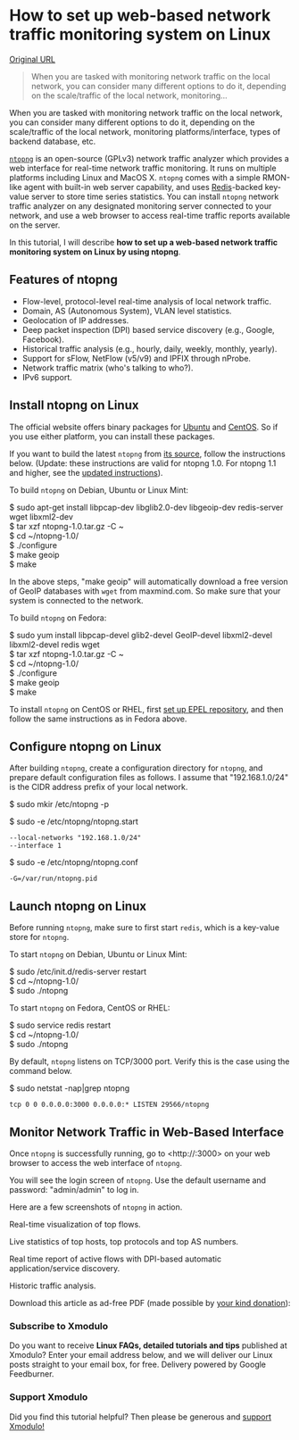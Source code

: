 # How to set up web-based network traffic monitoring system on Linux

[Original URL](http://xmodulo.com/set-web-based-network-traffic-monitoring-linux.html)

> When you are tasked with monitoring network traffic on the local network, you can consider many different options to do it, depending on the scale/traffic of the local network, monitoring...

When you are tasked with monitoring network traffic on the local network, you can consider many different options to do it, depending on the scale/traffic of the local network, monitoring platforms/interface, types of backend database, etc.

[`ntopng`](http://list.xmodulo.com/ntopng.html) is an open-source (GPLv3) network traffic analyzer which provides a web interface for real-time network traffic monitoring. It runs on multiple platforms including Linux and MacOS X. `ntopng` comes with a simple RMON-like agent with built-in web server capability, and uses [Redis](http://redis.io/)-backed key-value server to store time series statistics. You can install `ntopng` network traffic analyzer on any designated monitoring server connected to your network, and use a web browser to access real-time traffic reports available on the server.

In this tutorial, I will describe **how to set up a web-based network traffic monitoring system on Linux by using ntopng**.

## Features of ntopng

- Flow-level, protocol-level real-time analysis of local network traffic.
- Domain, AS (Autonomous System), VLAN level statistics.
- Geolocation of IP addresses.
- Deep packet inspection (DPI) based service discovery (e.g., Google, Facebook).
- Historical traffic analysis (e.g., hourly, daily, weekly, monthly, yearly).
- Support for sFlow, NetFlow (v5/v9) and IPFIX through nProbe.
- Network traffic matrix (who's talking to who?).
- IPv6 support.

## Install ntopng on Linux

The official website offers binary packages for [Ubuntu](http://apt.ntop.org/) and [CentOS](http://rpm.ntop.org/). So if you use either platform, you can install these packages.

If you want to build the latest `ntopng` from [its source](http://sourceforge.net/projects/ntop/files/ntopng/), follow the instructions below. (Update: these instructions are valid for ntopng 1.0\. For ntopng 1.1 and higher, see the [updated instructions](http://xmodulo.com/set-web-based-network-traffic-monitoring-linux.html#comment-4993)).

To build `ntopng` on Debian, Ubuntu or Linux Mint:

$ sudo apt-get install libpcap-dev libglib2.0-dev libgeoip-dev redis-server wget libxml2-dev<br>
$ tar xzf ntopng-1.0.tar.gz -C ~<br>
$ cd ~/ntopng-1.0/<br>
$ ./configure<br>
$ make geoip<br>
$ make

In the above steps, "make geoip" will automatically download a free version of GeoIP databases with `wget` from maxmind.com. So make sure that your system is connected to the network.

To build `ntopng` on Fedora:

$ sudo yum install libpcap-devel glib2-devel GeoIP-devel libxml2-devel libxml2-devel redis wget<br>
$ tar xzf ntopng-1.0.tar.gz -C ~<br>
$ cd ~/ntopng-1.0/<br>
$ ./configure<br>
$ make geoip<br>
$ make

To install `ntopng` on CentOS or RHEL, first [set up EPEL repository](http://xmodulo.com/how-to-set-up-epel-repository-on-centos.html), and then follow the same instructions as in Fedora above.

## Configure ntopng on Linux

After building `ntopng`, create a configuration directory for `ntopng`, and prepare default configuration files as follows. I assume that "192.168.1.0/24" is the CIDR address prefix of your local network.

$ sudo mkir /etc/ntopng -p

$ sudo -e /etc/ntopng/ntopng.start

```
--local-networks "192.168.1.0/24"
--interface 1
```

$ sudo -e /etc/ntopng/ntopng.conf

```
-G=/var/run/ntopng.pid
```

## Launch ntopng on Linux

Before running `ntopng`, make sure to first start `redis`, which is a key-value store for `ntopng`.

To start `ntopng` on Debian, Ubuntu or Linux Mint:

$ sudo /etc/init.d/redis-server restart<br>
$ cd ~/ntopng-1.0/<br>
$ sudo ./ntopng

To start `ntopng` on Fedora, CentOS or RHEL:

$ sudo service redis restart<br>
$ cd ~/ntopng-1.0/<br>
$ sudo ./ntopng

By default, `ntopng` listens on TCP/3000 port. Verify this is the case using the command below.

$ sudo netstat -nap|grep ntopng

```
tcp 0 0 0.0.0.0:3000 0.0.0.0:* LISTEN 29566/ntopng
```

## Monitor Network Traffic in Web-Based Interface

Once `ntopng` is successfully running, go to <http://<ip-address-of-host>:3000> on your web browser to access the web interface of `ntopng`.

You will see the login screen of `ntopng`. Use the default username and password: "admin/admin" to log in.

Here are a few screenshots of `ntopng` in action.

Real-time visualization of top flows.

Live statistics of top hosts, top protocols and top AS numbers.

Real time report of active flows with DPI-based automatic application/service discovery.

Historic traffic analysis.

<span>Download this article as ad-free PDF (made possible by <a href="https://www.paypal.com/cgi-bin/webscr?cmd=_s-xclick&amp;hosted_button_id=PBHS9R4MB9RX4">your kind donation</a>): </span>

### Subscribe to Xmodulo

Do you want to receive **Linux FAQs, detailed tutorials and tips** published at Xmodulo? Enter your email address below, and we will deliver our Linux posts straight to your email box, for free. Delivery powered by Google Feedburner.

### Support Xmodulo

Did you find this tutorial helpful? Then please be generous and [support Xmodulo!](http://xmodulo.com/about)
